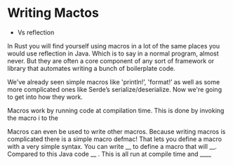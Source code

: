 # Writing Mactos

  * Vs reflection

In Rust you will find yourself using macros in a lot of the same places you would use reflection in Java. Which is to say in a normal program, almost never. But they are often a core component of any sort of framework or library that automates writing a bunch of boilerplate code.

We've already seen simple macros like 'println!’, 'format!’ as well as some more complicated ones like Serde’s serialize/deserialize. Now we're going to get into how they work.

Macros work by running code at compilation time. This is done by invoking the macro i to the

Macros can even be used to write other macros. Because writing macros is complicated there is a simple macro defmac! That lets you define a macro with a very simple syntax. You can write __ to define a macro that will __. Compared to this Java code __ . This is all run at compile time and ____

